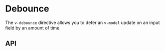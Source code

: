 # Debounce

The `v-debounce` directive allows you to defer an `v-model` update on an input field by an amount of time.

<Example value="en/directives/v-debounce" />

## API

<API
  :component="{
    options: [
      {
        name: 'value',
        default: '500',
        type: 'number',
        description: '__With native inputs__: number of milliseconds to wait before emitting event.'
      },
      {
        name: 'value',
        default: 'undefined',
        type: 'function',
        description: '__With custom inputs__: callback of the debounced event.'
      },
      {
        name: 'arg:delay',
        default: '500',
        type: 'number',
        description: 'Used with custom components. Number of milliseconds to wait before emitting event.'
      }
    ]
  }"
/>
